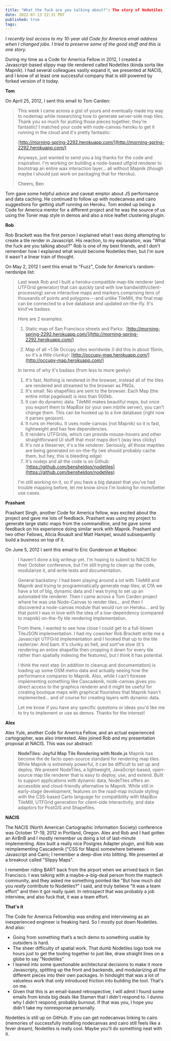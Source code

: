 ```yaml
---
title: "What the fuck are you talking about?": The story of Nodetiles
date: 2022-07-13 22:31 PDT
published: true
tags:
---
```




_I recently lost access to my 10-year old Code for America email address when I changed jobs. I tried to preserve some of the good stuff and this is one story._

During my time as a Code for America Fellow in 2012, I created a Javascript-based slippy map tile rendered called Nodetiles (kinda sorta like Mapnik).  I had several colleagues vastly expand it, we presented at NACIS, and I know of at least one successful company that is still powered by forked version of it today. 

**Tom**

On April 25, 2012, I sent this email to Tom Carden:

> This week I came across a gist of yours and eventually made my way to nodemap while researching how to generate server-side map tiles. Thank you so much for putting those pieces together; they're fantastic! I matched your code with node-canvas-heroku to get it running in the cloud and it's pretty fantastic:
> 
>  [http://morning-spring-2292.herokuapp.com/](http://morning-spring-2292.herokuapp.com/) 
> 
> Anyways, just wanted to send you a big thanks for the code and inspiration. I'm working on building a node-based utfgrid renderer to bootstrap an entire wax interaction layer... all without Mapnik (though maybe I should just work on packaging that for Heroku).
> 
> Cheers,
> Ben

Tom gave some helpful advice and caveat emptor about JS performance and data caching. He continued to follow up with nodecanvas and cairo suggestions for getting stuff running on Heroku. Tom ended up being a Code for America mentor for a different project and he was the source of us using the Toner map style in demos and also a nice leaflet clustering plugin.

**Rob**

Rob Brackett was the first person I explained what I was doing attempting to create a tile render in Javascript. His reaction, to my explanation, was "What the fuck are you talking about?" Rob is one of my best friends, and I don't remember how I explained what would become Nodetiles then, but I'm sure it wasn't a linear train of thought.

On May 2, 2012 I sent this email to "Fuzz", Code for America's random-nerdsnipe list:

<blockquote markdown="1">

Last week Rob and I built a heroku-compatible map-tile renderer (and UTFGrid generator) that can quickly (and with low bandwidth/client-processing) serve interactive maps and markers comprising tens of thousands of points and polygons---and unlike TileMill, the final map can be connected to a live database and updated on-the-fly. It's kind've badass.

Here are 2 examples:

1. Static map of San Francisco streets and Parks: 
 [http://morning-spring-2292.herokuapp.com/](http://morning-spring-2292.herokuapp.com/) 

2. Map of all ~1.5k Occupy sites worldwide (I did this in about 15min, so it's a little clunky):
 [http://occupy-map.herokuapp.com/](http://occupy-map.herokuapp.com/) 

In terms of why it's badass (from less to more geeky):

1. It's fast. Nothing is rendered in the browser, instead all of the tiles are rendered and streamed to the browser as PNGs.
2. It's small. No shapefiles are sent to the browser. Each Map (the entire initial pageload) is less than 500kb.
3. It can do dynamic data. TileMill makes beautiful maps, but once you export them to MapBox (or your own mbtile server), you can't change them. This can be hooked up to a live database (right now it parses geojson).
4. It runs on Heroku. It uses node-canvas (not Mapnik) so it is fast, lightweight and has few dependencies.
5. It renders UTFGrids, which can provide mouse-hovers and other straightforward UI stuff that most maps don't (way less clicky)
6. It's not a tileserver, it's a tile *renderer*. Seriously, all those maptiles are being generated on on-the-fly (we should probably cache them, but hey, this is bleeding edge)
7. It's nodejs and all the code is on Github:  [https://github.com/bensheldon/nodetiles](https://github.com/bensheldon/nodetiles)  

I'm still working on it, so if you have a big dataset that you've had trouble mapping before, let me know since I'm looking for more/better use cases.

</blockquote>

**Prashant**

Prashant Singh, another Code for America fellow, was excited about the project and gave me lots of feedback. Prashant was using my project to generate large static maps from the commandline, and he gave some feedback on his experience doing similar work with Mapnik. Prashant and two other Fellows, Alicia Rouault and Matt Hampel, would subsequently build a business on top of it.

On June 5, 2012 I sent this email to Eric Gunderson at Mapbox:

<blockquote mardown="1">

I haven't done a big writeup yet. I'm hoping to submit to NACIS for their October conference, but I'm still trying to clean up the code, modularize it, and write tests and documentation.

General backstory: I had been playing around a lot with TileMill and Mapnik and trying to programmatically generate map tiles; at CfA we have a lot of big, dynamic data and I was trying to set up an automated tile renderer. Then I came across a Tom Carden project where he was use Node-Canvas to render tiles... and then I discovered a node-canvas module that would run on Heroku... and by that point I was in love with the idea of a low-dependency (compared to mapnik) on-the-fly tile rendering implementation.

From there, I wanted to see how close I could get to a full-blown TileJSON implementation. I had my coworker Rob Brackett write me a Javascript UTFGrid implementation and I hooked that up to the tile rasterizer. And bam. It's clunky as hell, and sort've slow (it's rendering an entire shapefile then cropping it down for every tile rather than spatially indexing the features), but I think it has potential. 

I think the next step (in addition to cleanup and documentation) is loading up some OSM metro data and actually seeing how the performance compares to Mapnik. Also, while I can't foresee implementing something like Cascadenik, node-canvas gives you direct access to the graphics renderer and it might be useful for creating boutique maps with graphical flourishes that Mapnik hasn't implemented... and of course for creating layers with dynamic data.

Let me know if you have any specific questions or ideas you'd like me to try to implement or use as demos. Thanks for the interest!

</blockquote>

**Alex**

Alex Yule, another Code for America Fellow, and an actual experienced cartographer, was also interested. Alex joined Rob and my presentation proposal at NACIS. This was our abstract:

> **NodeTiles: Joyful Map Tile Rendering with Node.js**
> Mapnik has become the de facto open-source standard for rendering map tiles. While Mapnik is extremely powerful, it can be difficult to set up and deploy. We present NodeTiles, a lightweight, JavaScript-based, open-source map tile renderer that is easy to deploy, use, and extend. Built to support applications with dynamic data, NodeTiles offers an accessible and cloud-friendly alternative to Mapnik. While still in early-stage development, features on the road-map include styling with the CSS-based Carto language for compatibility with MapBox TileMill, UTFGrid generation for client-side interactivity, and data adaptors for PostGIS and Shapefiles.

**NACIS**

The NACIS (North American Cartographic Information Society) conference was October 17-19, 2012 in Portland, Oregon. Alex and Rob and I had gotten an AirBnB and I mostly remember us doing a lot of last-minute implementing. Alex built a really nice Postgres Adapter plugin, and Rob was reimplementing Cascadenik ("CSS for Maps) somewhere between Javascript and Cairo; I remember a deep-dive into blitting. We presented at a breakout called "Slippy Maps".
 
I remember riding BART back from the airport when we arrived back in San Francisco. I was talking with a maybe-a-big-deal person from the maptech community, and they asked me something pointed like "But how much did you *really* contribute to Nodetiles?" I said, and truly believe "It was a team effort" and then it got really quiet. In retrospect that was probably a job interview, and also fuck that, it was a team effort.

**That's it**

The Code for America Fellowship was ending and interviewing as an inexperienced engineer is freaking hard. So I mostly put down Nodetiles. And also:

- Going from something that’s a tech demo to something usable by outsiders is hard.
- The sheer difficulty of spatial work. That dumb Nodetiles logo took me hours just to get the tooling together to just like, draw straight lines on a globe to say "Nodetiles"
- I leaned into some questionable architectural decisions to make it more Javascripty, splitting up the front and backends, and modularizing all the different pieces into their own packages. In hindsight that was a lot of valueless work that only introduced friction into building the tool. That's on me.
- Given that this is an email-based retrospective, I will admit I found some emails from kinda big deals like Stamen that I didn't respond to. I dunno why I didn't respond; probably burnout. If that was you, I hope you didn't take my nonresponse personally.

Nodetiles is still up on GitHub. If you can get nodecanvas linking to cairo (memories of successfully installing nodecanvas and cairo still feels like a fever dream), Nodetiles is really cool. Maybe you'll do something neat with it. 
